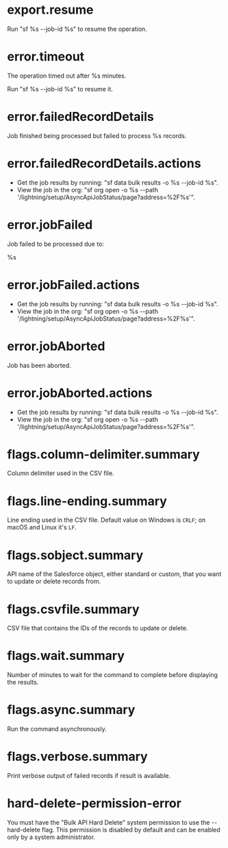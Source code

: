 # export.resume

Run "sf %s --job-id %s" to resume the operation.

# error.timeout

The operation timed out after %s minutes.

Run "sf %s --job-id %s" to resume it.

# error.failedRecordDetails

Job finished being processed but failed to process %s records.

# error.failedRecordDetails.actions

- Get the job results by running: "sf data bulk results -o %s --job-id %s".
- View the job in the org: "sf org open -o %s --path '/lightning/setup/AsyncApiJobStatus/page?address=%2F%s'".

# error.jobFailed

Job failed to be processed due to:

%s

# error.jobFailed.actions

- Get the job results by running: "sf data bulk results -o %s --job-id %s".
- View the job in the org: "sf org open -o %s --path '/lightning/setup/AsyncApiJobStatus/page?address=%2F%s'".

# error.jobAborted

Job has been aborted.

# error.jobAborted.actions

- Get the job results by running: "sf data bulk results -o %s --job-id %s".
- View the job in the org: "sf org open -o %s --path '/lightning/setup/AsyncApiJobStatus/page?address=%2F%s'".

# flags.column-delimiter.summary

Column delimiter used in the CSV file.

# flags.line-ending.summary

Line ending used in the CSV file. Default value on Windows is `CRLF`; on macOS and Linux it's `LF`.

# flags.sobject.summary

API name of the Salesforce object, either standard or custom, that you want to update or delete records from.

# flags.csvfile.summary

CSV file that contains the IDs of the records to update or delete.

# flags.wait.summary

Number of minutes to wait for the command to complete before displaying the results.

# flags.async.summary

Run the command asynchronously.

# flags.verbose.summary

Print verbose output of failed records if result is available.

# hard-delete-permission-error

You must have the "Bulk API Hard Delete" system permission to use the --hard-delete flag. This permission is disabled by default and can be enabled only by a system administrator.
